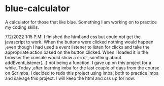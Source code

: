 # blue-calculator
A calculator for those that like blue. Something I am working on to practice my coding skills.

7/2/2022 1:15 P.M.
I finished the html and css but could not get the javascript to work. When the buttons were clicked nothing would happen ,even though I had used a event listener to listen for clicks and take the appropriate action based on the button clicked. When I loaded it in the browser the console would show a error ,somthing about addEventListener(...) not being a function. I gave up on this project for a while. Today ,after learning imba for the last couple of days from the course on Scrimba, I decided to redo this project using Imba, both to practice Imba and salvage this project. I will keep the html and css up for now.